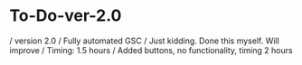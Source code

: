 # To-Do-ver-2.0
/ version 2.0 / 
Fully automated GSC / 
Just kidding. Done this myself. Will improve / Timing: 1.5 hours / 
Added buttons, no functionality, timing 2 hours
